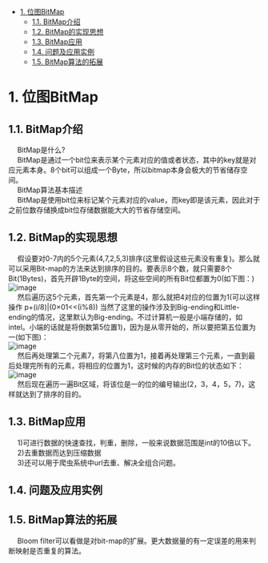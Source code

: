 
<!-- TOC -->

- [1. 位图BitMap](#1-位图bitmap)
    - [1.1. BitMap介绍](#11-bitmap介绍)
    - [1.2. BitMap的实现思想](#12-bitmap的实现思想)
    - [1.3. BitMap应用](#13-bitmap应用)
    - [1.4. 问题及应用实例](#14-问题及应用实例)
    - [1.5. BitMap算法的拓展](#15-bitmap算法的拓展)

<!-- /TOC -->

# 1. 位图BitMap  
## 1.1. BitMap介绍  
&emsp; BitMap是什么?  
&emsp; BitMap是通过一个bit位来表示某个元素对应的值或者状态，其中的key就是对应元素本身。8个bit可以组成一个Byte，所以bitmap本身会极大的节省储存空间。  
&emsp; BitMap算法基本描述  
&emsp; BitMap是使用bit位来标记某个元素对应的value，而key即是该元素，因此对于之前位数存储换成bit位存储数据能大大的节省存储空间。  

## 1.2. BitMap的实现思想  
&emsp; 假设要对0-7内的5个元素(4,7,2,5,3)排序(这里假设这些元素没有重复)。那么就可以采用Bit-map的方法来达到排序的目的。要表示8个数，就只需要8个Bit(1Bytes)，首先开辟1Byte的空间，将这些空间的所有Bit位都置为0(如下图：)  
![image](https://gitee.com/wt1814/pic-host/raw/master/images/java/function/function-33.png)  
&emsp; 然后遍历这5个元素，首先第一个元素是4，那么就把4对应的位置为1(可以这样操作 p+(i/8)|(0×01<<(i%8)) 当然了这里的操作涉及到Big-ending和Little-ending的情况，这里默认为Big-ending。不过计算机一般是小端存储的，如intel。小端的话就是将倒数第5位置1)，因为是从零开始的，所以要把第五位置为一(如下图)：  
![image](https://gitee.com/wt1814/pic-host/raw/master/images/java/function/function-34.png)  
&emsp; 然后再处理第二个元素7，将第八位置为1，接着再处理第三个元素，一直到最后处理完所有的元素，将相应的位置为1，这时候的内存的Bit位的状态如下：  
![image](https://gitee.com/wt1814/pic-host/raw/master/images/java/function/function-35.png)  
&emsp; 然后现在遍历一遍Bit区域，将该位是一的位的编号输出(2，3，4，5，7)，这样就达到了排序的目的。  

## 1.3. BitMap应用

&emsp; 1)可进行数据的快速查找，判重，删除，一般来说数据范围是int的10倍以下。  
&emsp; 2)去重数据而达到压缩数据  
&emsp; 3)还可以用于爬虫系统中url去重、解决全组合问题。  

## 1.4. 问题及应用实例  
<!-- 
https://www.cnblogs.com/yswyzh/p/9600260.html
https://blog.csdn.net/pipisorry/article/details/62443757
-->

## 1.5. BitMap算法的拓展  
&emsp; Bloom filter可以看做是对bit-map的扩展。更大数据量的有一定误差的用来判断映射是否重复的算法。  
